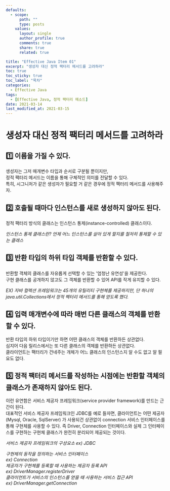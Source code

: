 ```yaml
---
defaults:
  - scope:
      path: ""
      type: posts
    values:
      layout: single
      author_profile: true
      comments: true
      share: true
      related: true

title: "Effective Java Item 01"
excerpt: "생성자 대신 정적 팩터리 메서드를 고려하라"
toc: true
toc_sticky: true
toc_label: "목차"
categories:
  - Effective Java
tags:
  - [Effective Java, 정적 팩터리 메소드]
date: 2021-03-14
last_modified_at: 2021-03-15
---
```


# 생성자 대신 정적 팩터리 메서드를 고려하라  

## 1️⃣ 이름을 가질 수 있다.  

생성자는 그저 매개변수 타입과 순서로 구분될 뿐이지만,  
정적 팩터리 메서드는 이름을 통해 구체적인 의미를 전달할 수 있다.  
특히, 시그니처가 같은 생성자가 필요할 거 같은 경우에 정적 팩터리 메서드를 사용해주자.

## 2️⃣ 호출될 때마다 인스턴스를 새로 생성하지 않아도 된다.

정적 팩터리 방식의 클래스는 인스턴스 통제(instance-controlled) 클래스이다.

*인스턴스 통제 클래스란?*
*언제 어느 인스턴스를 살아 있게 할지를 철저히 통제할 수 있는 클래스*  

## 3️⃣ 반환 타입의 하위 타입 객체를 반환할 수 있다.

반환할 객체의 클래스를 자유롭게 선택할 수 있는 '엄청난 유연성'을 제공한다.  
구현 클래스를 공개하지 않고도 그 객체를 반환할 수 있어 API를 작게 유지할 수 있다.  

*EX) 자바 컬렉션 프레임워크는 45개의 유틸리티 구현체를 제공하지만, 단 하나의  
java.util.Collections에서 정적 팩터리 메서드를 통해 얻도록 했다.*  

## 4️⃣ 입력 매개변수에 따라 매번 다른 클래스의 객체를 반환할 수 있다.  

반환 타입의 하위 타입이기만 하면 어떤 클래스의 객체를 반환하든 상관없다.  
심지어 다음 릴리스에서는 또 다른 클래스의 객체를 반환하든 상관없다.  
클라이언트는 팩터리가 건네주는 개체가 어느 클래스의 인스턴스지 알 수도 없고 알 필요도 없다.

## 5️⃣ 정적 팩터리 메서드를 작성하는 시점에는 반환할 객체의 클래스가 존재하지 않아도 된다.

이런 유연함은 서비스 제공자 프레임워크(service provider framework)를 만드는 근간이 된다.  
대표적인 서비스 제공자 프레임워크인 JDBC를 예로 들자면, 클라이언트는 어떤 제공자(Mysql, Oracle, SqlServer)
가 사용되건 상관없이 connection 서비스 인터페이스를 통해 구현체를 사용할 수 있다. 즉 Driver, Connection
인터페이스와 실제 그 인터페이스를 구현하는 구현체 클래스가 완전히 분리되어 제공되는 것이다.  

*서비스 제공자 프레임워크의 구성요소 ex) JDBC*  

*구현체의 동작을 정의하는 서비스 인터페이스  
ex) Connection*  
*제공자가 구현체를 등록할 때 사용하는 제공자 등록 API   
ex) DriverManager.registerDriver*  
*클라이언트가 서비스의 인스턴스를 얻을 때 사용하는 서비스 접근 API  
ex) DriverManager.getConnection*
